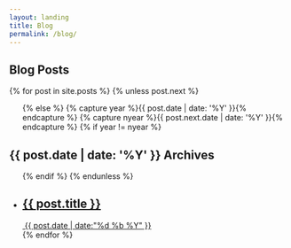 ```yaml
---
layout: landing
title: Blog
permalink: /blog/
---
```

<section class="archive">
<h1>Blog Posts</h1>
{% for post in site.posts %}
  {% unless post.next %}
  <ul class="recent-posts">
  {% else %}
  {% capture year %}{{ post.date | date: '%Y' }}{% endcapture %}
  {% capture nyear %}{{ post.next.date | date: '%Y' }}{% endcapture %}
  {% if year != nyear %}
  </ul>
  <h2 class="archive">{{ post.date | date: '%Y' }} Archives</h2>
  <ul class="past">
  {% endif %}
  {% endunless %}
    <a href="{{ post.url }}">
       <li>
            <h2>{{ post.title }}</h2>
            <time>&nbsp;{{ post.date | date:"%d %b %Y" }}</time>
        </li>
    </a>
{% endfor %}
  </ul>
</section>

